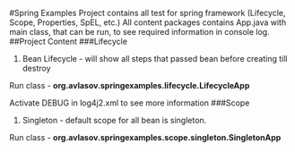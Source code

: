 #Spring Examples
Project contains all test for spring framework (Lifecycle, Scope, Properties, SpEL, etc.)
All content packages contains App.java with main class, that can be run, to see required information in console log.
##Project Content
###Lifecycle
1. Bean Lifecycle - will show all steps that passed bean before creating till destroy

Run class - **org.avlasov.springexamples.lifecycle.LifecycleApp**

Activate DEBUG in log4j2.xml to see more information
###Scope
1. Singleton - default scope for all bean is singleton.

Run class - **org.avlasov.springexamples.scope.singleton.SingletonApp**